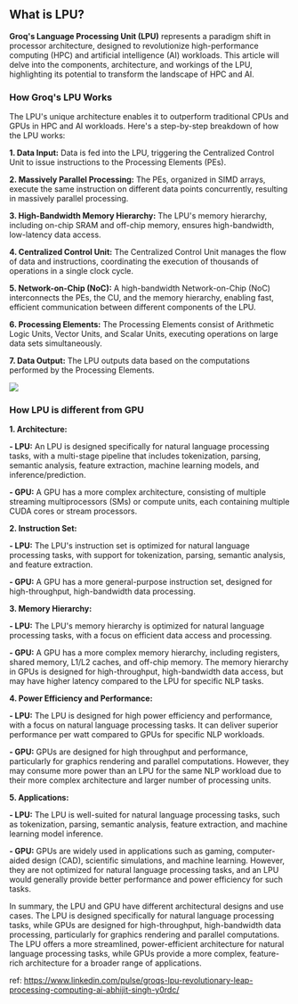 ## What is LPU?

**Groq's Language Processing Unit (LPU)** represents a paradigm shift in processor architecture, designed to revolutionize high-performance computing (HPC) and artificial intelligence (AI) workloads. This article will delve into the components, architecture, and workings of the LPU, highlighting its potential to transform the landscape of HPC and AI.

### How Groq's LPU Works

The LPU's unique architecture enables it to outperform traditional CPUs and GPUs in HPC and AI workloads. Here's a step-by-step breakdown of how the LPU works:

**1. Data Input:** Data is fed into the LPU, triggering the Centralized Control Unit to issue instructions to the Processing Elements (PEs).

**2. Massively Parallel Processing:**  The PEs, organized in SIMD arrays, execute the same instruction on different data points concurrently, resulting in massively parallel processing.

**3. High-Bandwidth Memory Hierarchy:**  The LPU's memory hierarchy, including on-chip SRAM and off-chip memory, ensures high-bandwidth, low-latency data access.

**4. Centralized Control Unit:**  The Centralized Control Unit manages the flow of data and instructions, coordinating the execution of thousands of operations in a single clock cycle.

**5. Network-on-Chip (NoC):**  A high-bandwidth Network-on-Chip (NoC) interconnects the PEs, the CU, and the memory hierarchy, enabling fast, efficient communication between different components of the LPU.

**6. Processing Elements:**  The Processing Elements consist of Arithmetic Logic Units, Vector Units, and Scalar Units, executing operations on large data sets simultaneously.

**7. Data Output:**  The LPU outputs data based on the computations performed by the Processing Elements.

![](https://media.licdn.com/dms/image/D5612AQGf-lYI__fTVw/article-inline_image-shrink_1000_1488/0/1710698140205?e=1719446400&v=beta&t=qAt60j79wU6Nzm1YFIh1xGa1e02MZRzrrKkGKvU-Ato)




### How LPU is different from GPU

**1. Architecture:**

**- LPU:**  An LPU is designed specifically for natural language processing tasks, with a multi-stage pipeline that includes tokenization, parsing, semantic analysis, feature extraction, machine learning models, and inference/prediction.

**- GPU:**  A GPU has a more complex architecture, consisting of multiple streaming multiprocessors (SMs) or compute units, each containing multiple CUDA cores or stream processors.

**2. Instruction Set:**

**- LPU:**  The LPU's instruction set is optimized for natural language processing tasks, with support for tokenization, parsing, semantic analysis, and feature extraction.

**- GPU:**  A GPU has a more general-purpose instruction set, designed for high-throughput, high-bandwidth data processing.

**3. Memory Hierarchy:**

**- LPU:**  The LPU's memory hierarchy is optimized for natural language processing tasks, with a focus on efficient data access and processing.

**- GPU:**  A GPU has a more complex memory hierarchy, including registers, shared memory, L1/L2 caches, and off-chip memory. The memory hierarchy in GPUs is designed for high-throughput, high-bandwidth data access, but may have higher latency compared to the LPU for specific NLP tasks.

**4. Power Efficiency and Performance:**

**- LPU:**  The LPU is designed for high power efficiency and performance, with a focus on natural language processing tasks. It can deliver superior performance per watt compared to GPUs for specific NLP workloads.

**- GPU:**  GPUs are designed for high throughput and performance, particularly for graphics rendering and parallel computations. However, they may consume more power than an LPU for the same NLP workload due to their more complex architecture and larger number of processing units.

**5. Applications:**

**- LPU:**  The LPU is well-suited for natural language processing tasks, such as tokenization, parsing, semantic analysis, feature extraction, and machine learning model inference.

**- GPU:**  GPUs are widely used in applications such as gaming, computer-aided design (CAD), scientific simulations, and machine learning. However, they are not optimized for natural language processing tasks, and an LPU would generally provide better performance and power efficiency for such tasks.

In summary, the LPU and GPU have different architectural designs and use cases. The LPU is designed specifically for natural language processing tasks, while GPUs are designed for high-throughput, high-bandwidth data processing, particularly for graphics rendering and parallel computations. The LPU offers a more streamlined, power-efficient architecture for natural language processing tasks, while GPUs provide a more complex, feature-rich architecture for a broader range of applications.

ref: https://www.linkedin.com/pulse/groqs-lpu-revolutionary-leap-processing-computing-ai-abhijit-singh-y0rdc/


